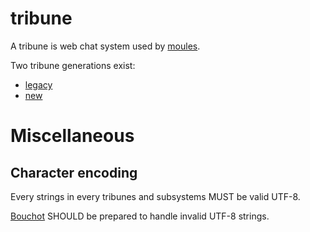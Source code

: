 # tribune

A tribune is web chat system used by [moules](/moules.md).

Two tribune generations exist:

- [legacy](/legacy/legacy_tribune.md)
- [new](/new/new_tribune.md)

# Miscellaneous

## Character encoding

Every strings in every tribunes and subsystems MUST be valid UTF-8.

[Bouchot](/bouchot.md) SHOULD be prepared to handle invalid UTF-8 strings.
